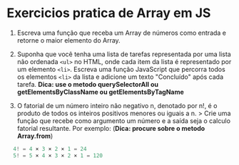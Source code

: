 # Exercicios pratica de Array em JS

1. Escreva uma função que receba um Array de números como entrada e retorne o maior elemento do Array.

2. Suponha que você tenha uma lista de tarefas representada por uma lista não ordenada `<ul>` no HTML, onde cada item da lista é representado por um elemento `<li>`. Escreva uma função JavaScript que percorra todos os elementos `<li>` da lista e adicione um texto "Concluído" após cada tarefa. **Dica: use o metodo querySelectorAll ou getElementsByClassName ou getElementsByTagName**

3. O fatorial de um número inteiro não negativo n, denotado por n!, é o produto de todos os inteiros positivos menores ou iguais a n. > Crie uma função que recebe como argumento um número e a saída seja o calculo fatorial resultante. Por exemplo: (**Dica: procure sobre o metodo Array.from**)

```js
  4! = 4 × 3 × 2 × 1 = 24
  5! = 5 × 4 × 3 × 2 × 1 = 120
```
